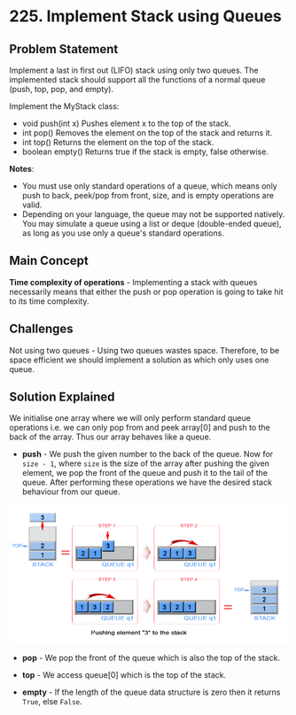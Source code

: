 # 225. Implement Stack using Queues

## Problem Statement

Implement a last in first out (LIFO) stack using only two queues. The implemented stack should support all the functions of a normal queue (push, top, pop, and empty).

Implement the MyStack class:

- void push(int x) Pushes element x to the top of the stack.
- int pop() Removes the element on the top of the stack and returns it.
- int top() Returns the element on the top of the stack.
- boolean empty() Returns true if the stack is empty, false otherwise.

**Notes**:

- You must use only standard operations of a queue, which means only push to back, peek/pop from front, size, and is empty operations are valid.
- Depending on your language, the queue may not be supported natively. You may simulate a queue using a list or deque (double-ended queue), as long as you use only a queue's standard operations.

## Main Concept

**Time complexity of operations** - Implementing a stack with queues necessarily means that either the push or pop operation is going to take hit to its time complexity.

## Challenges

Not using two queues - Using two queues wastes space. Therefore, to be space efficient we should implement a solution as which only uses one queue.

## Solution Explained

We initialise one array where we will only perform standard queue operations i.e. we can only pop from and peek array[0] and push to the back of the array. Thus our array behaves like a queue.

- **push** - We push the given number to the back of the queue. Now for `size - 1`, where `size` is the size of the array after pushing the given element, we pop the front of the queue and push it to the tail of the queue. After performing these operations we have the desired stack behaviour from our queue.

![push algorithm](./225_stack_using_queues_push.png)

- **pop** - We pop the front of the queue which is also the top of the stack.

- **top** - We access queue[0] which is the top of the stack.

- **empty** - If the length of the queue data structure is zero then it returns `True`, else `False`.
